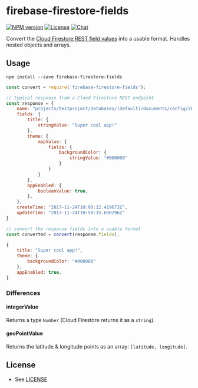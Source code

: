 # firebase-firestore-fields

<a href="https://www.npmjs.com/package/firebase-firestore-fields"><img src="https://img.shields.io/npm/v/firebase-firestore-fields.svg?style=flat-square" alt="NPM version"></a>
<a href="/LICENSE"><img src="https://img.shields.io/npm/l/firebase-firestore-fields.svg?style=flat-square" alt="License"></a>
<a href="https://discord.gg/t6bdqMs"><img src="https://img.shields.io/badge/chat-on%20discord-7289da.svg?style=flat-square" alt="Chat"></a>

Convert the [Cloud Firestore REST field values](https://firebase.google.com/docs/firestore/reference/rest/v1beta1/Value) into a usable format. Handles nested objects and arrays.

## Usage

```
npm install --save firebase-firestore-fields
```

```js
const convert = require('firebase-firestore-fields');

// typical response from a Cloud Firestore REST endpoint
const response = {
    name: "projects/testproject/databases/(default)/documents/config/2L3sczWg8vZhIZDVgLh5",
    fields: {
        title: {
            stringValue: "Super cool app!"
        },
        theme: {
            mapValue: {
                fields: {
                    backgroundColor: {
                        stringValue: "#000000"
                    }
                }
            }
        },
        appEnabled: {
            booleanValue: true,
        },
    },
    createTime: "2017-11-24T10:00:12.419673Z",
    updateTime: "2017-11-24T10:58:15.600296Z"
}

// convert the response fields into a usable format
const converted = convert(response.fields);

{
    title: "Super cool app!",
    theme: {
        backgroundColor: "#000000"
    },
    appEnabled: true,
}
```

### Differences

#### integerValue

Returns a type `Number` (Cloud Firestore returns it as a `string`).

#### geoPointValue

Returns the latitude & longitude points as an array: `[latitude, longitude]`.

## License

- See [LICENSE](/LICENSE)
